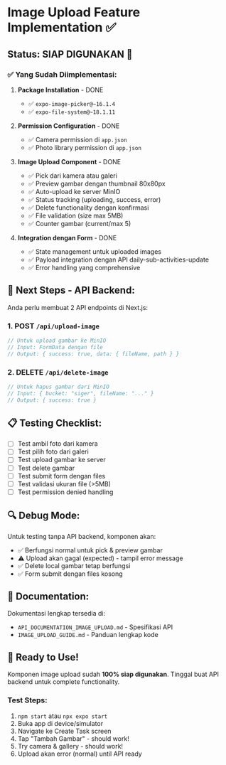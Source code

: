 # Image Upload Feature Implementation ✅

## Status: SIAP DIGUNAKAN 🚀

### ✅ Yang Sudah Diimplementasi:

1. **Package Installation** - DONE
   - ✅ `expo-image-picker@~16.1.4` 
   - ✅ `expo-file-system@~18.1.11`

2. **Permission Configuration** - DONE
   - ✅ Camera permission di `app.json`
   - ✅ Photo library permission di `app.json`

3. **Image Upload Component** - DONE
   - ✅ Pick dari kamera atau galeri
   - ✅ Preview gambar dengan thumbnail 80x80px
   - ✅ Auto-upload ke server MinIO
   - ✅ Status tracking (uploading, success, error)
   - ✅ Delete functionality dengan konfirmasi
   - ✅ File validation (size max 5MB)
   - ✅ Counter gambar (current/max 5)

4. **Integration dengan Form** - DONE
   - ✅ State management untuk uploaded images
   - ✅ Payload integration dengan API daily-sub-activities-update
   - ✅ Error handling yang comprehensive

## 🔧 Next Steps - API Backend:

Anda perlu membuat 2 API endpoints di Next.js:

### 1. POST `/api/upload-image`
```typescript
// Untuk upload gambar ke MinIO
// Input: FormData dengan file
// Output: { success: true, data: { fileName, path } }
```

### 2. DELETE `/api/delete-image` 
```typescript
// Untuk hapus gambar dari MinIO
// Input: { bucket: "siger", fileName: "..." }
// Output: { success: true }
```

## 📋 Testing Checklist:

- [ ] Test ambil foto dari kamera
- [ ] Test pilih foto dari galeri  
- [ ] Test upload gambar ke server
- [ ] Test delete gambar
- [ ] Test submit form dengan files
- [ ] Test validasi ukuran file (>5MB)
- [ ] Test permission denied handling

## 🔍 Debug Mode:

Untuk testing tanpa API backend, komponen akan:
- ✅ Berfungsi normal untuk pick & preview gambar
- ⚠️ Upload akan gagal (expected) - tampil error message
- ✅ Delete local gambar tetap berfungsi
- ✅ Form submit dengan files kosong

## 📖 Documentation:

Dokumentasi lengkap tersedia di:
- `API_DOCUMENTATION_IMAGE_UPLOAD.md` - Spesifikasi API
- `IMAGE_UPLOAD_GUIDE.md` - Panduan lengkap kode

## 🎯 Ready to Use!

Komponen image upload sudah **100% siap digunakan**. 
Tinggal buat API backend untuk complete functionality.

### Test Steps:
1. `npm start` atau `npx expo start`
2. Buka app di device/simulator
3. Navigate ke Create Task screen
4. Tap "Tambah Gambar" - should work!
5. Try camera & gallery - should work!
6. Upload akan error (normal) until API ready
